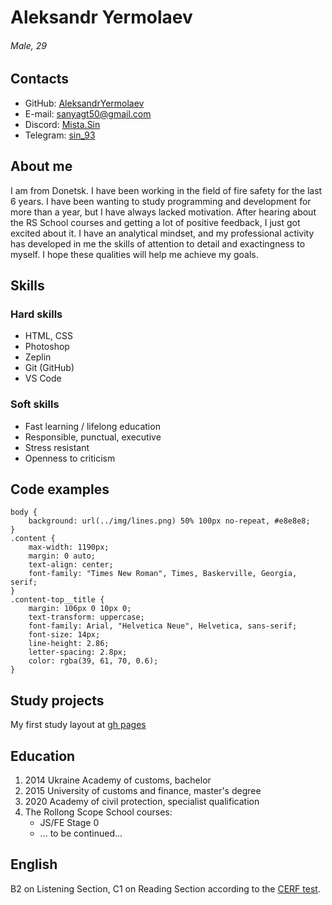 # Aleksandr Yermolaev 
###### Male, 29
## Contacts
* GitHub: [AleksandrYermolaev](https://github.com/AleksandrYermolaev)
* E-mail: sanyagt50@gmail.com
* Discord: [Mista.Sin](https://discordapp.com/users/328286184348581893)
* Telegram: [sin_93](https://t.me/sin_93)

## About me
I am from Donetsk. I have been working in the field of fire safety for the last 6 years. I have been wanting to study programming and development for more than a year, but I have always lacked motivation. After hearing about the RS School courses and getting a lot of positive feedback, I just got excited about it. I have an analytical mindset, and my professional activity has developed in me the skills of attention to detail and exactingness to myself. I hope these qualities will help me achieve my goals.
## Skills
### Hard skills
   * HTML, CSS
   * Photoshop
   * Zeplin
   * Git (GitHub)
   * VS Code

### Soft skills
   * Fast learning / lifelong education
   * Responsible, punctual, executive
   * Stress resistant
   * Openness to criticism

## Code examples

```
body {
    background: url(../img/lines.png) 50% 100px no-repeat, #e8e8e8;
}
.content {
    max-width: 1190px;
    margin: 0 auto;
    text-align: center;
    font-family: "Times New Roman", Times, Baskerville, Georgia, serif;
}
.content-top__title {
    margin: 106px 0 10px 0;
    text-transform: uppercase;
    font-family: Arial, "Helvetica Neue", Helvetica, sans-serif;
    font-size: 14px;
    line-height: 2.86;
    letter-spacing: 2.8px;
    color: rgba(39, 61, 70, 0.6);
}
```
## Study projects
My first study layout at [gh pages](https://aleksandryermolaev.github.io/study_first_layout/)
## Education
1) 2014 Ukraine Academy of сustoms, bachelor
2) 2015 University of customs and finance, master's degree
3) 2020 Аcademy of civil protection, specialist qualification
4) The Rollong Scope School courses:
      * JS/FE Stage 0
      * ... to be continued...

## English
B2 on Listening Section, C1 on Reading Section according to the [CERF test](https://www.efset.org/cert/fdFwvR).
